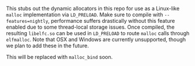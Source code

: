 This stubs out the dynamic allocators in this repo for use as a Linux-like
`malloc` implementation via `LD_PRELOAD`. Make sure to compile with
`--features=nightly`, performance suffers drastically without this feature
enabled due to some thread-local storage issues. Once compiled, the resulting
`libelfc.so` can be used in `LD_PRELOAD` to route `malloc` calls through
`elfmalloc`. Note that OSX and Windows are currently unsupported, though we
plan to add these in the future.

This will be replaced with `malloc_bind` soon.
